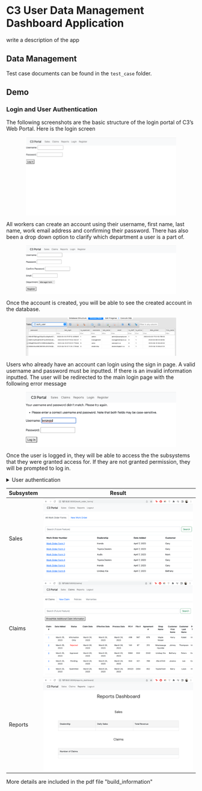 # C3 User Data Management Dashboard Application

write a description of the app

## Data Management

Test case documents can be found in the `test_case` folder.

## Demo
### Login and User Authentication
The following screenshots are the basic structure of the login portal of C3’s Web Portal.
Here is the login screen
<p align="center">
   <img src="./images/login_screen.png" width="400" align="center">
</p>

All workers can create an account using their username, first name, last name, work email address and confirming their password. 
There has also been a drop down option to clarify which department a user is a part of. 
<p align="center">
   <img src="./images/register_page.png" width="400" align="center">
</p>

Once the account is created, you will be able to see the created account in the database.
<p align="center">
   <img src="./images/account_creation.png" width="400" align="center">
</p>

Users who already have an account can login using the sign in page. A valid username and password must be inputted. 
If there is an invalid information inputted. The user will be redirected to the main login page with the following error message
<p align="center">
   <img src="./images/signin_page.png" width="400" align="center">
</p>

Once the user is logged in, they will be able to access the the subsystems that they were granted access for. If they are not granted permission, they will be prompted to log in. 
<details>

<summary>User authentication</summary>
   
   User with the id “sales” is under the sales department group, who can only access the sales subsystem.

   User with the id “dealership” is under the dealership department group, who can only access the dealership and sales subsystem.

   User with the id “management” is under the management department group, who can access all three of the subsystems. They will be classified as the superadmin.
</details>

| Subsystem  |                             Result                              |
| ---------- | --------------------------------------------------------------- |
| Sales      | <img src="./images/auth_sales.png" width="400" align="center">  |
| Claims     | <img src="./images/auth_claims.png" width="400" align="center"> |
| Reports    | <img src="./images/auth_reports.png" width="400" align="center">|

More details are included in the pdf file "build_information"

